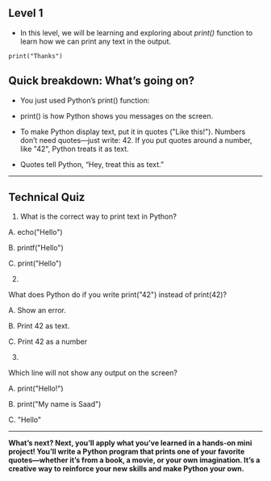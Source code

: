 ## Level 1

- In this level, we will be learning and exploring about *print()* function to learn how we can print any text in the output.

```
print("Thanks")

```

## Quick breakdown: What’s going on?

- You just used Python’s print() function:

- print() is how Python shows you messages on the screen.

- To make Python display text, put it in quotes ("Like this!"). Numbers don’t need quotes—just write: 42. If you put quotes around a number, like "42", Python treats it as text.

- Quotes tell Python, “Hey, treat this as text.”


---

## Technical Quiz

 1. What is the correct way to print text in Python?


  A. echo("Hello")


  B. printf("Hello")


  C. print("Hello")



2.
What does Python do if you write print("42") instead of print(42)?


A.
Show an error.


B.
Print 42 as text.


C.
Print 42 as a number


3.
Which line will not show any output on the screen?


A.
print("Hello!")


B.
print("My name is Saad")


C.
"Hello"

---



**What’s next?
Next, you’ll apply what you’ve learned in a hands-on mini project! You’ll write a Python program that prints one of your favorite quotes—whether it’s from a book, a movie, or your own imagination. It’s a creative way to reinforce your new skills and make Python your own.**